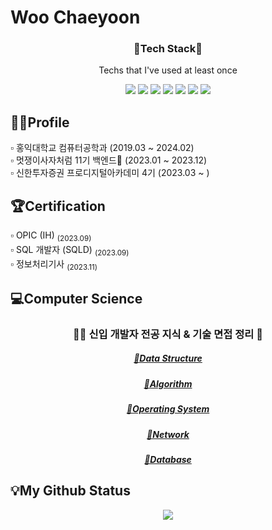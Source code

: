 <h1>Woo Chaeyoon</h1>

<h3 align="center">🍎Tech Stack🍎</h3>
<p align="center"> Techs that I've used at least once </p>
<p align="center">
<img src = "https://img.shields.io/badge/Python-3766AB?style=flat-square&logo=Python&logoColor=white"/>
<img src = "https://img.shields.io/badge/C-FFFF00?style=flat-square&logo=C&logoColor=black"/>
<img src = "https://img.shields.io/badge/C++-00FF00?style=flat-square&logo=C%2B%2B&logoColor=black"/>
<img src = "https://img.shields.io/badge/Java-FF0000?style=flat-square&logo=Java&logoColor=white"/>
<img src= "https://img.shields.io/badge/Django-FFFFFF?style=flat-square&logo=Django&logoColor=black"/>
<img src = "https://img.shields.io/badge/Spring-1DDB16?style=flat-square&logo=Spring&logoColor=white"/>
<img src = "https://img.shields.io/badge/Mysql-00AAFF?style=flat-square&logo=Mysql&logoColor=white"/>
</p>

## 👩‍💻Profile
 ▫︎  홍익대학교 컴퓨터공학과 (2019.03 ~ 2024.02)  
 ▫︎  멋쟁이사자처럼 11기 백엔드🦁 (2023.01 ~ 2023.12)  
 ▫︎  신한투자증권 프로디지털아카데미 4기 (2023.03 ~ )

## 🏆Certification
 ▫︎ OPIC (IH) <sub>(2023.09)</sub> <br/>
 ▫︎ SQL 개발자 (SQLD) <sub>(2023.09)</sub> <br/>
 ▫︎ 정보처리기사 <sub>(2023.11)</sub> <br/> 
 
## 💻Computer Science

<h3 align="center">👶🏻 신입 개발자 전공 지식 & 기술 면접 정리 📖</h3>
 <p align="center">
 <h5 align="center"><a href="https://yoonstudy-diary.tistory.com/category/CS%20STUDY/%EC%9E%90%EB%A3%8C%EA%B5%AC%EC%A1%B0" target="_blank">📌Data Structure</a></h5>
 <h5 align="center"><a href="https://yoonstudy-diary.tistory.com/category/CS%20STUDY/%EC%95%8C%EA%B3%A0%EB%A6%AC%EC%A6%98" target="_blank">📌Algorithm</a></h5>
 <h5 align="center"><a href="https://yoonstudy-diary.tistory.com/category/CS%20STUDY/%EC%9A%B4%EC%98%81%EC%B2%B4%EC%A0%9C" target="_blank">📌Operating System</a></h5>
 <h5 align="center"><a href="https://yoonstudy-diary.tistory.com/category/CS%20STUDY/%EB%84%A4%ED%8A%B8%EC%9B%8C%ED%81%AC" target="_blank">📌Network</a></h5>
 <h5 align="center"><a href="https://yoonstudy-diary.tistory.com/category/CS%20STUDY/%EB%8D%B0%EC%9D%B4%ED%84%B0%EB%B2%A0%EC%9D%B4%EC%8A%A4" target="_blank">📌Database</a></h5>
</p>

## 💡My Github Status
<p align="center">
  <img src="https://github-readme-stats.vercel.app/api?username=sdc05103&show_icons=true&theme=radical" />
</p>


<!--
**sdc05103/sdc05103** is a ✨ _special_ ✨ repository because its `README.md` (this file) appears on your GitHub profile.

Here are some ideas to get you started:

- 🔭 I’m currently working on ...
- 🌱 I’m currently learning ...
- 👯 I’m looking to collaborate on ...
- 🤔 I’m looking for help with ...
- 💬 Ask me about ...
- 📫 How to reach me: ...
- 😄 Pronouns: ...
- ⚡ Fun fact: ...
-->
